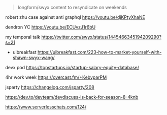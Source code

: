 > longform/swyx content to resyndicate  on weekends



robert zhu case against anti graphql https://youtu.be/djKPtyXhaNE

dendron YC https://youtu.be/ECUvzJ1r6bU

my temporal talk https://twitter.com/swyx/status/1445466345194209290?s=21

- uibreakfast https://uibreakfast.com/223-how-to-market-yourself-with-shawn-swyx-wang/

devx pod https://topstartups.io/startup-salary-equity-database/

4hr work week https://overcast.fm/+KebvparPM

jsparty https://changelog.com/jsparty/208

https://dev.to/devteam/devdiscuss-is-back-for-season-8-4knb

https://www.serverlesschats.com/124/